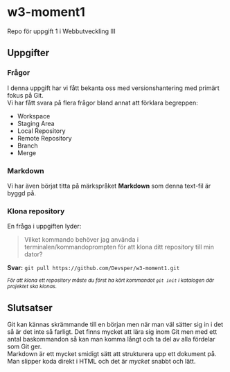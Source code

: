 
# w3-moment1
Repo för uppgift 1 i Webbutveckling III

## Uppgifter

### Frågor 
I denna uppgift har vi fått bekanta oss med versionshantering med primärt fokus på Git.  
Vi har fått svara på flera frågor bland annat att förklara begreppen:

* Workspace
* Staging Area
* Local Repository
* Remote Repository
* Branch
* Merge

### Markdown
Vi har även börjat titta på märkspråket **Markdown** som denna text-fil är byggd på.

### Klona repository

En fråga i uppgiften lyder:  
> Vilket kommando behöver jag använda i terminalen/kommandoprompten för att klona ditt repository till min dator?

**Svar:** ` git pull https://github.com/Devsper/w3-moment1.git `

<small>_För att klona ett repository måste du först ha kört kommandot ` git init ` i katalogen där projektet ska klonas._</small>

## Slutsatser
Git kan kännas skrämmande till en början men när man väl sätter sig in i det så är det inte så farligt. Det finns mycket att lära sig inom Git men med ett antal baskommandon så kan man komma långt och ta del av alla fördelar som Git ger.  
Markdown är ett mycket smidigt sätt att strukturera upp ett dokument på. Man slipper koda direkt i HTML och det är _mycket_ snabbt och lätt.
